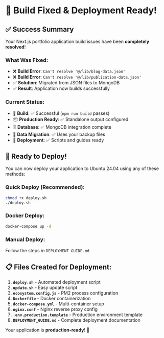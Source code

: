 # 🎉 Build Fixed & Deployment Ready!

## ✅ Success Summary

Your Next.js portfolio application build issues have been **completely resolved**! 

### What Was Fixed:
- ❌ **Build Error**: `Can't resolve '@/lib/blog-data.json'` 
- ❌ **Build Error**: `Can't resolve '@/lib/publication-data.json'`
- ✅ **Solution**: Migrated from JSON files to MongoDB
- ✅ **Result**: Application now builds successfully

### Current Status:
- 🚀 **Build**: ✅ Successful (`npm run build` passes)
- 📦 **Production Ready**: ✅ Standalone output configured  
- 🗄️ **Database**: ✅ MongoDB integration complete
- 📝 **Data Migration**: ✅ Uses your backup files
- 🚀 **Deployment**: ✅ Scripts and guides ready

## 🚀 Ready to Deploy!

You can now deploy your application to Ubuntu 24.04 using any of these methods:

### Quick Deploy (Recommended):
```bash
chmod +x deploy.sh
./deploy.sh
```

### Docker Deploy:
```bash
docker-compose up -d
```

### Manual Deploy:
Follow the steps in `DEPLOYMENT_GUIDE.md`

## 📋 Files Created for Deployment:

1. **`deploy.sh`** - Automated deployment script
2. **`update.sh`** - Easy update script  
3. **`ecosystem.config.js`** - PM2 process configuration
4. **`Dockerfile`** - Docker containerization
5. **`docker-compose.yml`** - Multi-container setup
6. **`nginx.conf`** - Nginx reverse proxy config
7. **`.env.production.template`** - Production environment template
8. **`DEPLOYMENT_GUIDE.md`** - Complete deployment documentation

Your application is **production-ready**! 🎊